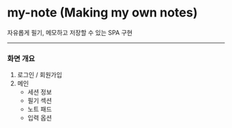 # my-note (Making my own notes) 
자유롭게 필기, 메모하고 저장할 수 있는 SPA 구현

***

### 화면 개요
1. 로그인 / 회원가입
2. 메인 
    - 세션 정보
    - 필기 섹션
    - 노트 패드
    - 입력 옵션
